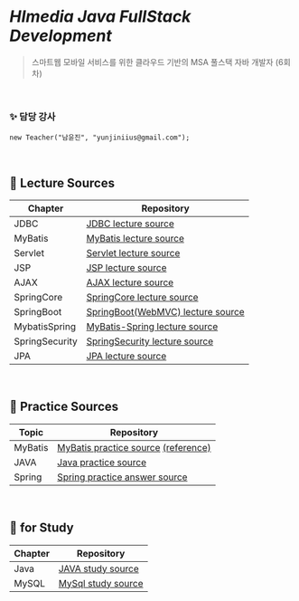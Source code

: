 # _HImedia Java FullStack Development_
>스마트웹 모바일 서비스를 위한 클라우드 기반의 MSA 풀스택 자바 개발자 (6회차)

&nbsp; 

### ✨  담당 강사 

```
new Teacher("남윤진", "yunjiniius@gmail.com");
```

&nbsp; 

## 🔎 Lecture Sources

| Chapter | Repository |
| ------ | ------ |
| JDBC | [JDBC lecture source](https://github.com/HI-2023-JavaFullStack-6/01_JDBC) |
| MyBatis | [MyBatis lecture source](https://github.com/HI-2023-JavaFullStack-6/02_MyBatis) |
| Servlet | [Servlet lecture source](https://github.com/HI-2023-JavaFullStack-6/03_Servlet) |
| JSP | [JSP lecture source](https://github.com/HI-2023-JavaFullStack-6/04_JSP) |
| AJAX | [AJAX lecture source](https://github.com/HI-2023-JavaFullStack-6/05_AJAX) |
| SpringCore | [SpringCore lecture source](https://github.com/HI-2023-JavaFullStack-6/06_SpringCore) |
| SpringBoot | [SpringBoot(WebMVC) lecture source](https://github.com/HI-2023-JavaFullStack-6/07_SpringBoot) |
| MybatisSpring | [MyBatis-Spring lecture source](https://github.com/HI-2023-JavaFullStack-6/08_MybatisSpring) |
| SpringSecurity | [SpringSecurity lecture source](https://github.com/HI-2023-JavaFullStack-6/09_SpringSecurity) |
| JPA | [JPA lecture source](https://github.com/HI-2023-JavaFullStack-6/10_JPA.git) |



&nbsp; 

## 🔎 Practice Sources

| Topic | Repository |
| ------ | ------ |
| MyBatis | [MyBatis practice source](https://github.com/HI-2023-JavaFullStack-6/MyBatis_Practice) [(reference)](https://github.com/HI-2023-JavaFullStack-6/MyBatis_Practice_Sample)|
| JAVA | [Java practice source](https://github.com/HI-2023-JavaFullStack-6/JAVA_Practice) |
| Spring | [Spring practice answer source](https://github.com/HI-2023-JavaFullStack-6/Spring_Practice) |

&nbsp; 
 
## 🔎 for Study

| Chapter | Repository |
| ------ | ------ |
| Java | [JAVA study source](https://github.com/HI-2023-JavaFullStack-6/00_JAVA) |
| MySQL | [MySql study source](https://github.com/HI-2023-JavaFullStack-6/00_MySQL) |

 
 
